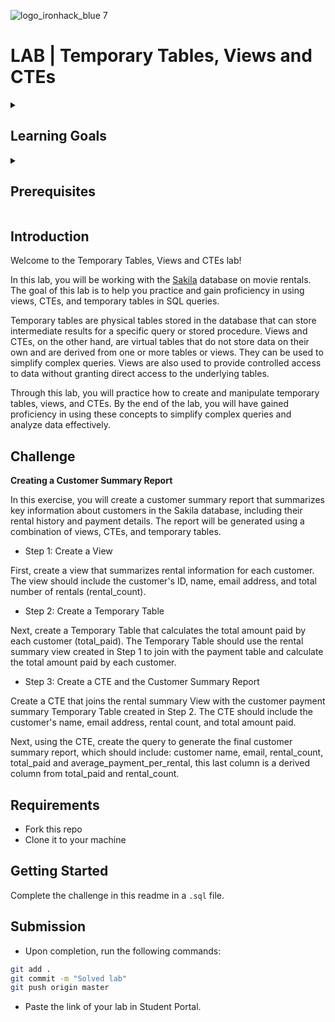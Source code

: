 ![logo_ironhack_blue 7](https://user-images.githubusercontent.com/23629340/40541063-a07a0a8a-601a-11e8-91b5-2f13e4e6b441.png)

# LAB | Temporary Tables, Views and CTEs


<details>
  <summary>
   <h2>Learning Goals</h2>
  </summary>

  This lab allows you to practice and apply the concepts and techniques taught in class. 

  Upon completion of this lab, you will be able to:
  
- Create and use Temporary Tables, Views and Common Table Expressions (CTEs) in SQL to simplify complex queries and improve query performance.

  <br>
  <hr> 

</details>

<details>
  <summary>
   <h2>Prerequisites</h2>
  </summary>

Before this starting this lab, you should have learnt about:

- SELECT, FROM, ORDER BY, LIMIT, WHERE, GROUP BY, and HAVING clauses. DISTINCT, AS keywords.
- Built-in SQL functions such as COUNT, MAX, MIN, AVG, ROUND, DATEDIFF, or DATE_FORMAT.
- JOIN to combine data from multiple tables.
- Subqueries
- Temporary Tables, Views, CTEs
 
  <br>
  <hr> 

</details>


## Introduction

Welcome to the Temporary Tables, Views and CTEs lab!

In this lab, you will be working with the [Sakila](https://dev.mysql.com/doc/sakila/en/) database on movie rentals. The goal of this lab is to help you practice and gain proficiency in using views, CTEs, and temporary tables in SQL queries.

Temporary tables are physical tables stored in the database that can store intermediate results for a specific query or stored procedure. Views and CTEs, on the other hand, are virtual tables that do not store data on their own and are derived from one or more tables or views. They can be used to simplify complex queries. Views are also used to provide controlled access to data without granting direct access to the underlying tables.

Through this lab, you will practice how to create and manipulate temporary tables, views, and CTEs. By the end of the lab, you will have gained proficiency in using these concepts to simplify complex queries and analyze data effectively.


## Challenge

**Creating a Customer Summary Report**

In this exercise, you will create a customer summary report that summarizes key information about customers in the Sakila database, including their rental history and payment details. The report will be generated using a combination of views, CTEs, and temporary tables.

- Step 1: Create a View

First, create a view that summarizes rental information for each customer. The view should include the customer's ID, name, email address, and total number of rentals (rental_count).

- Step 2: Create a Temporary Table

Next, create a Temporary Table that calculates the total amount paid by each customer (total_paid). The Temporary Table should use the rental summary view created in Step 1 to join with the payment table and calculate the total amount paid by each customer.

- Step 3: Create a CTE and the Customer Summary Report

Create a CTE that joins the rental summary View with the customer payment summary Temporary Table created in Step 2. The CTE should include the customer's name, email address, rental count, and total amount paid. 

Next, using the CTE, create the query to generate the final customer summary report, which should include: customer name, email, rental_count, total_paid and average_payment_per_rental, this last column is a derived column from total_paid and rental_count.

## Requirements

- Fork this repo
- Clone it to your machine


## Getting Started

Complete the challenge in this readme in a `.sql` file.

## Submission

- Upon completion, run the following commands:

```bash
git add .
git commit -m "Solved lab"
git push origin master
```

- Paste the link of your lab in Student Portal.



